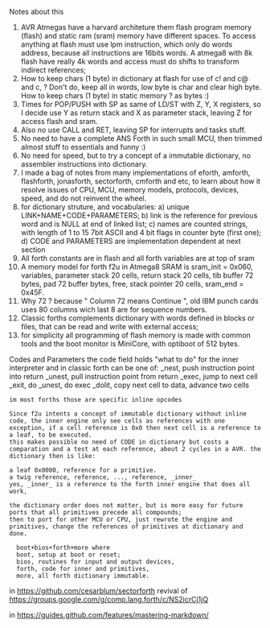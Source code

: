 Notes about this

1. AVR Atmegas have a harvard architeture them flash program memory (flash) and static ram (sram) memory have different spaces. To access anything at flash must use lpm instruction, which only do words address, because all instructions are 16bits words. A atmega8 with 8k flash have really 4k words and access must do shifts to transform indirect references;
2. How to keep chars (1 byte) in dictionary at flash for use of c! and c@ and c, ? Don't do, keep all in words, low byte is char and clear high byte. How to keep chars (1 byte) in static memory ? as bytes :)
4. Times for POP/PUSH with SP as same of LD/ST with Z, Y, X registers, so I decide use Y as return stack and X as parameter stack, leaving Z for access flash and sram.
5. Also no use CALL and RET, leaving SP for interrupts and tasks stuff.
6. No need to have a complete ANS Forth in such small MCU, then trimmed almost stuff to essentials and funny :)
7. No need for speed, but to try a concept of a immutable dictionary, no assembler instructions into dictionary.
8. I made a bag of notes from many implementations of eforth, amforth, flashforth, jonasforth, sectorforth, cmforth and etc, to learn about how it resolve issues of CPU, MCU, memory models, protocols, devices, speed, and do not reinvent the wheel.
9. for dictionary struture, and vocabularies: a) unique LINK+NAME+CODE+PARAMETERS; b) link is the reference for previous word and is NULL at end of linked list; c) names are counted strings, with length of 1 to 15 7bit ASCII and 4 bit flags in counter byte (first one); d) CODE and PARAMETERS are implementation dependent at next section
10. All forth constants are in flash and all forth variables are at top of sram
11. A memory model for forth f2u in Atmega8 SRAM is sram_init = 0x060, variables, parameter stack 20 cells, return stack 20 cells, tib buffer 72 bytes, pad 72 buffer bytes, free, stack pointer 20 cells, sram_end = 0x45F.
12. Why 72 ? because " Column 72 means Continue ", old IBM punch cards uses 80 columns wich last 8 are for sequence numbers. 
13. Classic forths complements dictionary with words defined in blocks or files, that can be read and write with external access;
14. for simplicity all programming of flash memory is made with common tools and the boot monitor is MiniCore, with optiboot of 512 bytes. 

Codes and Parameters
  the code field holds "what to do" for the inner interpreter and in classic forth can be one of: 
     _nest, push instruction point into return
     _unest, pull instruction point from return
     _exec, jump to next cell 
     _exit, do _unest, do exec
     _dolit, copy next cell to data, advance two cells
  
    im most forths those are specific inline opcodes 
    
    Since f2u intents a concept of immutable dictionary without inline code, the inner engine only see cells as references with one exception, if a cell reference is 0x0 then next cell is a reference to a leaf, to be executed.
    this makes possible no need of CODE in dictionary but costs a comparation and a test at each reference, about 2 cycles in a AVR. the dictionary then is like:
    
    a leaf 0x0000, reference for a primitive.
    a twig reference, reference, ..., reference, _inner_
    yes, _inner_ is a reference to the forth inner engine that does all work,
    
    the dictionary order does not matter, but is more easy for future ports that all primitives precede all compounds;
    then to port for other MCU or CPU, just rewrote the engine and primitives, change the references of primitives at dictionary and done.
    
      boot+bios+forth+more where 
      boot, setup at boot or reset; 
      bios, routines for input and output devices, 
      forth, code for inner and primitives, 
      more, all forth dictionary immutable.
    
    
in https://github.com/cesarblum/sectorforth revival of https://groups.google.com/g/comp.lang.forth/c/NS2icrCj1jQ

in https://guides.github.com/features/mastering-markdown/
